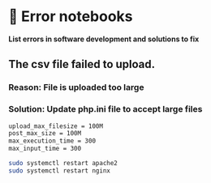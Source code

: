 # 🚀 Error notebooks

**List errors in software development and solutions to fix**

## The csv file failed to upload.
### Reason: File is uploaded too large
### Solution: Update php.ini file to accept large files

```bash
upload_max_filesize = 100M
post_max_size = 100M
max_execution_time = 300
max_input_time = 300

sudo systemctl restart apache2
sudo systemctl restart nginx
```


